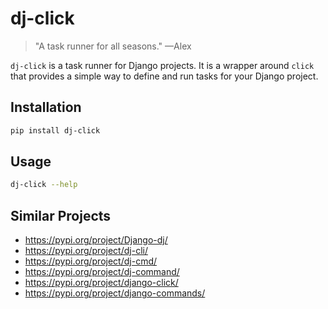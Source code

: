 # dj-click

> "A task runner for all seasons." —Alex

`dj-click` is a task runner for Django projects. It is a wrapper around `click` that provides a simple way to define and run tasks for your Django project.

## Installation

```bash
pip install dj-click
```

## Usage

```bash
dj-click --help
```

## Similar Projects

- https://pypi.org/project/Django-dj/                                 
- https://pypi.org/project/dj-cli/                                                        
- https://pypi.org/project/dj-cmd/
- https://pypi.org/project/dj-command/                                  
- https://pypi.org/project/django-click/ 
- https://pypi.org/project/django-commands/
